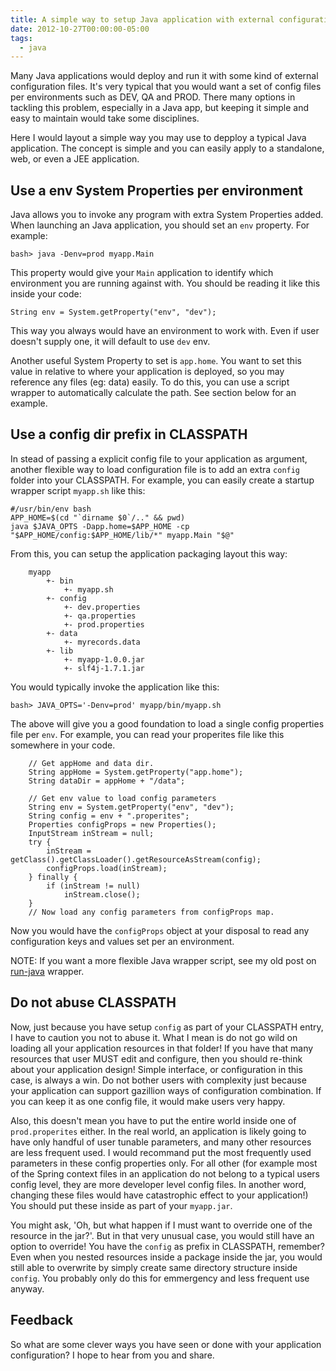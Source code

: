 ```yaml
---
title: A simple way to setup Java application with external configuration file
date: 2012-10-27T00:00:00-05:00
tags:
  - java
---
```

Many Java applications would deploy and run it with some kind of external configuration files. It's very typical that you would want a set of config files per environments such as DEV, QA and PROD. There many options in tackling this problem, especially in a Java app, but keeping it simple and easy to maintain would take some disciplines.

Here I would layout a simple way you may use to depploy a typical Java application. The concept is simple and you can easily apply to a standalone, web, or even a JEE application.

## Use a env System Properties per environment

Java allows you to invoke any program with extra System Properties added. When launching an Java application, you should set an `env` property. For example:

    bash> java -Denv=prod myapp.Main
    

This property would give your `Main` application to identify which environment you are running against with. You should be reading it like this inside your code:

    String env = System.getProperty("env", "dev");
    

This way you always would have an environment to work with. Even if user doesn't supply one, it will default to use `dev` env.

Another useful System Property to set is `app.home`. You want to set this value in relative to where your application is deployed, so you may reference any files (eg: data) easily. To do this, you can use a script wrapper to automatically calculate the path. See section below for an example.

## Use a config dir prefix in CLASSPATH

In stead of passing a explicit config file to your application as argument, another flexible way to load configuration file is to add an extra `config`
folder into your CLASSPATH. For example, you can easily create a startup wrapper script `myapp.sh` like this:

    #/usr/bin/env bash
    APP_HOME=$(cd "`dirname $0`/.." && pwd)
    java $JAVA_OPTS -Dapp.home=$APP_HOME -cp "$APP_HOME/config:$APP_HOME/lib/*" myapp.Main "$@"
    

From this, you can setup the application packaging layout this way:

```
    myapp
        +- bin
            +- myapp.sh
        +- config
            +- dev.properties
            +- qa.properties
            +- prod.properties
        +- data
            +- myrecords.data
        +- lib
            +- myapp-1.0.0.jar
            +- slf4j-1.7.1.jar
```    

You would typically invoke the application like this:

    
    bash> JAVA_OPTS='-Denv=prod' myapp/bin/myapp.sh
    

The above will give you a good foundation to load a single config properties file per `env`. For example, you can read your properites file like this somewhere in your code.


```
    // Get appHome and data dir.
    String appHome = System.getProperty("app.home");
    String dataDir = appHome + "/data";
    
    // Get env value to load config parameters
    String env = System.getProperty("env", "dev");
    String config = env + ".properites";
    Properties configProps = new Properties();
    InputStream inStream = null;
    try {
        inStream = getClass().getClassLoader().getResourceAsStream(config);
        configProps.load(inStream);
    } finally {
        if (inStream != null)
            inStream.close();
    }
    // Now load any config parameters from configProps map.
```    

Now you would have the `configProps` object at your disposal to read any configuration keys and values set per an environment.

NOTE: If you want a more flexible Java wrapper script, see my old post on [run-java](http://saltnlight5.blogspot.com/2012/08/a-better-java-shell-script-wrapper.html) wrapper.

## Do not abuse CLASSPATH

Now, just because you have setup `config` as part of your CLASSPATH entry, I have to caution you not to abuse it. What I mean is do not go wild on 
loading all your application resources in that folder! If you have that many resources that user MUST edit and configure, then you should re-think
about your application design! Simple interface, or configuration in this case, is always a win. Do not bother users with complexity just because 
your application can support gazillion ways of configuration combination. If you can keep it as one config file, it would make users very happy.

Also, this doesn't mean you have to put the entire world inside one of `prod.properites` either. In the real world, an application is likely going to have only 
handful of user tunable parameters, and many other resources are less frequent used. I would recommand put the most frequently used parameters in these
config properties only. For all other (for example most of the Spring context files in an application do not belong to a typical users config level, they are more developer level config files. In another word, changing these files would have catastrophic effect to your application!) You should put these inside as part of your `myapp.jar`.

 

You might ask, 'Oh, but what happen if I must want to override one of 
the resource in the jar?'. But in that very unusual case, you would still have an option to override! You have the `config` as prefix in CLASSPATH, remember? Even when you nested resources inside a package inside the 
jar, you would still able to overwrite by simply create same directory structure inside `config`. You probably only do this for emmergency and less frequent use anyway.

## Feedback

So what are some clever ways you have seen or done with your application configuration? I hope to hear from you and share.
